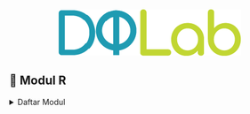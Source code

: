 <br />

<p align="center">
  <a href='https://academy.dqlab.id/main/learn_more'><img src="Gambar/Logo DQLab.png"></a>
</p>

## 📝 Modul R 

<details><summary>Daftar Modul</summary>
+ 
